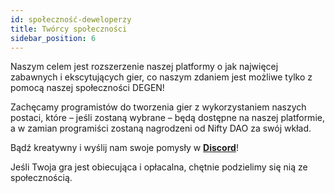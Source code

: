 ```yaml
---
id: społeczność-deweloperzy
title: Twórcy społeczności
sidebar_position: 6
---
```


Naszym celem jest rozszerzenie naszej platformy o jak najwięcej zabawnych i ekscytujących gier, co naszym zdaniem jest możliwe tylko z pomocą naszej społeczności DEGEN!

Zachęcamy programistów do tworzenia gier z wykorzystaniem naszych postaci, które – jeśli zostaną wybrane – będą dostępne na naszej platformie, a w zamian programiści zostaną nagrodzeni od Nifty DAO za swój wkład.

Bądź kreatywny i wyślij nam swoje pomysły w **[Discord](https://discord.gg/niftyleague)**!

Jeśli Twoja gra jest obiecująca i opłacalna, chętnie podzielimy się nią ze społecznością.
